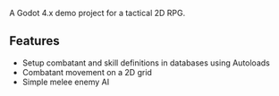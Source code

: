 A Godot 4.x demo project for a tactical 2D RPG.

## Features
* Setup combatant and skill definitions in databases using Autoloads
* Combatant movement on a 2D grid
* Simple melee enemy AI